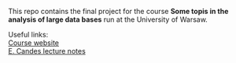 This repo contains the final project for the course <b>Some topis in the analysis of large data bases</b> run at the University of Warsaw.

Useful links:<br>
<a href="http://www.math.uni.wroc.pl/~mbogdan/Large_Data/">Course website</a><br>
<a href="https://statweb.stanford.edu/~candes/teaching/stats300c/">E. Candes lecture notes</a>
